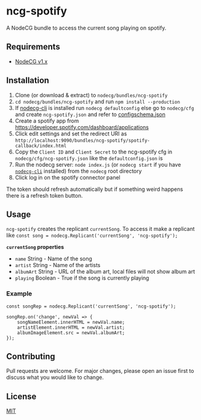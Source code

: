 # ncg-spotify

A NodeCG bundle to access the current song playing on spotify.

## Requirements
- [NodeCG v1.x](https://github.com/nodecg/nodecg/releases)

## Installation
1. Clone (or download & extract) to `nodecg/bundles/ncg-spotify`
2. `cd nodecg/bundles/ncg-spotify` and run `npm install --production`
3. If [nodecg-cli](https://github.com/nodecg/nodecg-cli) is installed run `nodecg defaultconfig` else go to `nodecg/cfg` and create `ncg-spotify.json` and refer to [configschema.json](https://github.com/EwanLyon/ncg-spotify/blob/master/configschema.json)
4. Create a spotify app from https://developer.spotify.com/dashboard/applications
5. Click edit settings and set the redirect URI as `http://localhost:9090/bundles/ncg-spotify/spotify-callback/index.html`
6. Copy the `Client ID` and `Client Secret` to the ncg-spotify cfg in `nodecg/cfg/ncg-spotify.json` like the `defaultconfig.json` is
7. Run the nodecg server: `node index.js` (or `nodecg start` if you have [`nodecg-cli`](https://github.com/nodecg/nodecg-cli) installed) from the `nodecg` root directory
8. Click log in on the spotify connector panel

The token should refresh automatically but if something weird happens there is a refresh token button.

## Usage
`ncg-spotify` creates the replicant `currentSong`.
To access it make a replicant like `const song = nodecg.Replicant('currentSong', 'ncg-spotify');`

**`currentSong` properties**

 - `name` String - Name of the song
 - `artist` String - Name of the artists
 - `albumArt` String - URL of the album art, local files will not show album art
 - `playing` Boolean - True if the song is currently playing

### Example

    const songRep = nodecg.Replicant('currentSong', 'ncg-spotify');
    
    songRep.on('change', newVal => {
    	songNameElement.innerHTML = newVal.name;
    	artistElement.innerHTML = newVal.artist;
    	albumImageElement.src = newVal.albumArt;
    });

## Contributing
Pull requests are welcome. For major changes, please open an issue first to discuss what you would like to change.

## License
[MIT](https://choosealicense.com/licenses/mit/)
